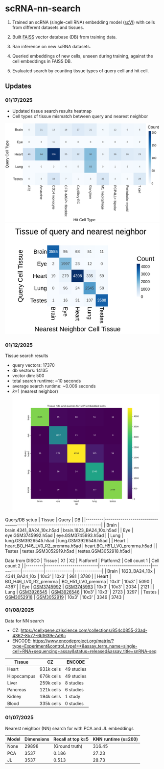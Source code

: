 # scRNA-nn-search

1) Trained an scRNA (single-cell RNA) embedding model ([scVI](https://www.nature.com/articles/s41592-018-0229-2)) with cells from different datasets and tissues.

2) Built [FAISS](https://github.com/facebookresearch/faiss) vector database (DB) from training data.

3) Ran inference on new scRNA datasets.

4) Queried embeddings of new cells, unseen during training, against the cell embeddings in FAISS DB.

5) Evaluated search by counting tissue types of query cell and hit cell.

## Updates

### 01/17/2025
- Updated tissue search results heatmap
- Cell types of tissue mismatch between query and nearest neighbor

![Cell type of tissue mismatch](heatmap_tissue_mm_celltype.png)
![Updated tissue heatmap for queries and nearest neighbors](heatmap_tissues.png)

### 01/12/2025
Tissue search results
- query vectors: 17370
- db vectors: 14135
- vector dim: 500
- total search runtime: ~10 seconds
- average search runtime: ~0.006 seconds
- $k$=1 (nearest neighbor) 
![Tissue search results](heatmap.png)

Query/DB setup
| Tissue  | Query                                | DB                                  |
|---------|--------------------------------------|-------------------------------------|
| Brain   | brain.4341_BA24_10x.h5ad            | brain.1823_BA24_10x.h5ad           |
| Eye     | eye.GSM3745992.h5ad                 | eye.GSM3745993.h5ad                |
| Lung    | lung.GSM3926545.h5ad                | lung.GSM3926546.h5ad               |
| Heart   | heart.BO_H46_LV0_R2_premrna.h5ad    | heart.BO_H51_LV0_premrna.h5ad      |
| Testes  | testes.GSM3052919.h5ad              | testes.GSM3052918.h5ad             |


Data from DISCO
| Tissue  | X1                       | X2                       | Platform1 | Platform2 | Cell count 1 | Cell count 2 |
|---------|---------------------------|--------------------------|-----------|-----------|--------------|--------------|
| Brain   | 1823_BA24_10x            | 4341_BA24_10x           | 10x3'     | 10x3'     | 981          | 3780         |
| Heart   | BO_H46_LV0_R2_premrna    | BO_H51_LV0_premrna      | 10x3'     | 10x3'     | 5090         | 4387         |
| Eye     | [GSM3745992](#)          | [GSM3745993](#)         | 10x3'     | 10x3'     | 2034         | 2121         |
| Lung    | [GSM3926545](#)          | [GSM3926546](#)         | 10x3'     | 10x3'     | 2723         | 3297         |
| Testes  | [GSM3052918](#)          | [GSM3052919](#)         | 10x3'     | 10x3'     | 3349         | 3743         |

### 01/08/2025

Data for NN search
- CZ: https://cellxgene.cziscience.com/collections/854c0855-23ad-4362-8b77-6b1639e7a9fc
- ENCODE: https://www.encodeproject.org/matrix/?type=Experiment&control_type!=*&assay_term_name=single-cell+RNA+sequencing+assay&status=released&assay_title=snRNA-seq

| Tissue       | CZ           | ENCODE        |
|--------------|--------------|---------------|
| Heart        | 931k cells   | 49 studies    |
| Hippocampus  | 676k cells   | 49 studies    |
| Liver        | 259k cells   | 8 studies     |
| Pancreas     | 121k cells   | 6 studies     |
| Kidney       | 194k cells   | 1 study       |
| Blood        | 335k cells   | 0 studies     |

### 01/07/2025

Nearest neighbor (NN) search for with PCA and JL embeddings

| Model | Dimensions | Recall at top k=5       | KNN runtime (s=200) |
|-------|------------|-------------------------|---------------------|
| None  | 29898      | (Ground truth)          | 316.45             |
| PCA   | 3537       | 0.186                   | 27.23              |
| JL    | 3537       | 0.513                   | 28.73              |

